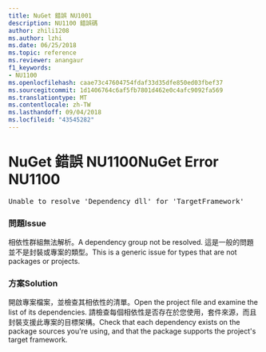 ```yaml
---
title: NuGet 錯誤 NU1001
description: NU1100 錯誤碼
author: zhili1208
ms.author: lzhi
ms.date: 06/25/2018
ms.topic: reference
ms.reviewer: anangaur
f1_keywords:
- NU1100
ms.openlocfilehash: caae73c47604754fdaf33d35dfe850ed03fbef37
ms.sourcegitcommit: 1d1406764c6af5fb7801d462e0c4afc9092fa569
ms.translationtype: MT
ms.contentlocale: zh-TW
ms.lasthandoff: 09/04/2018
ms.locfileid: "43545282"
---
```

# <a name="nuget-error-nu1100"></a><span data-ttu-id="cddc4-103">NuGet 錯誤 NU1100</span><span class="sxs-lookup"><span data-stu-id="cddc4-103">NuGet Error NU1100</span></span>

<pre>Unable to resolve 'Dependency dll' for 'TargetFramework'</pre>

### <a name="issue"></a><span data-ttu-id="cddc4-104">問題</span><span class="sxs-lookup"><span data-stu-id="cddc4-104">Issue</span></span>
<span data-ttu-id="cddc4-105">相依性群組無法解析。</span><span class="sxs-lookup"><span data-stu-id="cddc4-105">A dependency group not be resolved.</span></span> <span data-ttu-id="cddc4-106">這是一般的問題並不是封裝或專案的類型。</span><span class="sxs-lookup"><span data-stu-id="cddc4-106">This is a generic issue for types that are not packages or projects.</span></span>

### <a name="solution"></a><span data-ttu-id="cddc4-107">方案</span><span class="sxs-lookup"><span data-stu-id="cddc4-107">Solution</span></span>
<span data-ttu-id="cddc4-108">開啟專案檔案，並檢查其相依性的清單。</span><span class="sxs-lookup"><span data-stu-id="cddc4-108">Open the project file and examine the list of its dependencies.</span></span> <span data-ttu-id="cddc4-109">請檢查每個相依性是否存在於您使用，套件來源，而且封裝支援此專案的目標架構。</span><span class="sxs-lookup"><span data-stu-id="cddc4-109">Check that each dependency exists on the package sources you're using, and that the package supports the project's target framework.</span></span>
